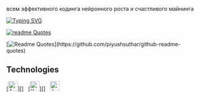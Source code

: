 всем эффективного кодинга нейронного роста и счастливого майнинга 




[![Typing SVG](https://readme-typing-svg.herokuapp.com?color=%2336BCF7&lines=Большой+привет+для+backend+разработчика)](https://git.io/typing-svg)





[![readme Quotes](https://quotes-github-readme.vercel.app/api?quote=My%20Quote&type=horizontal)](https://github.com/piyushsuthar/github-readme-quotes)

[![Readme Quotes](https://quotes-github-readme.vercel.app/api?type=horizontal&theme=dark?quote="Yo")](https://github.com/piyushsuthar/github-readme-quotes)

## Technologies

<a name="learning-now"></a>

[<img src="https://img.shields.io/badge/Android-282C34?logo=android&logoColor=3DDC84" alt="Android logo" title="Android" height="25" />][]
&nbsp;
[<img src="https://img.shields.io/badge/Kotlin-282C34?logo=Kotlin&logoColor=61DAFB" alt="Kotlin logo" title="Kotlin" height="25" />][]
&nbsp;
<img src="https://img.shields.io/badge/Java-282C34?logo=Java&logoColor=764ABC" alt="Java logo" title="Java" height="25" />
&nbsp;
